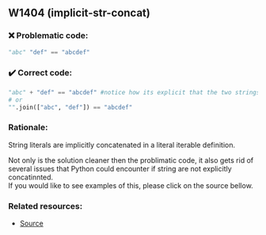 ## W1404 (implicit-str-concat)

### :x: Problematic code:

```python
"abc" "def" == "abcdef"
```

### :heavy_check_mark: Correct code:

```python
"abc" + "def" == "abcdef" #notice how its explicit that the two strings are being combined
# or
"".join(["abc", "def"]) == "abcdef" 
```

### Rationale:

String literals are implicitly concatenated in a literal iterable definition. 

Not only is the solution cleaner then the problimatic code, it also gets rid of several issues that Python could encounter if string are not explicitly concatinnted.  
If you would like to see examples of this, please click on the source bellow.

### Related resources:

- [Source](https://www.python.org/dev/peps/pep-3126/#abstract)
